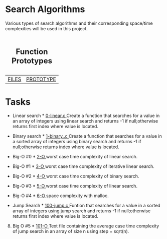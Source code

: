 # Search Algorithms

Various types of search algorithms and their corresponding space/time complexities will be used in this project.

<table>
<caption><h2>Function Prototypes</h2></caption>
<tr><td><a href="https://github.com/twinnerhenock/0x1E-search_algorithms">FILES</a></td><td><a href="search_algos.h">PROTOTYPE</a></td>
</tr>
</table>

# Tasks 
 
* Linear search
        * <a href="0-linear.c">0-linear.c </a> Create a function that searches for a value in an array of integers using linear search and returns -1 if null;otherwise returns first index where value is located.

* Binary search
        * <a href="1-binary.c">1-binary..c </a> Create a function that searches for a value in a sorted array of integers using binary search and returns -1 if null;otherwise returns index where value is located.

* Big-O #0
        * <a href="2-O">2-O </a> worst case time complexity of linear search.

* Big-O #1
        * <a href="3-O">3-O </a> worst case time complexity of iterative linear search.

* Big-O #2
        * <a href="4-O">4-O </a> worst case time complexity of binary search.

* Big-O #3
        * <a href="5-O">5-O </a> worst case time complexity of linear search.

* Big-O #4
        * <a href="6-O">6-O </a> space complexity with malloc.

* Jump Search
        * <a href="1O0-jump.c">100-jump.c </a> Funtion that searches for a value in a sorted array of integers using jump search and returns -1 if null;otherwise returns first index where value is located.

8. Big O #5
        * <a href="1O1-O">101-O </a> Text file containing the average case time complexity of jump search in an array of size n using step = sqrt(n).
